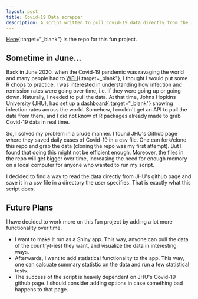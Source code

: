 ```yaml
---
layout: post
title: Covid-19 Data scrapper
description: A script written to pull Covid-19 data directly from the JHU's Covid-19 Github repo
---
```


[Here](https://github.com/TemiPete/Covid19){:target="_blank"} is the repo for this fun project.

## Sometime in June...

Back in June 2020, when the Covid-19 pandemic was ravaging the world and many people had to [WFH](https://www.urbandictionary.com/define.php?term=WFH){:target=_blank"}, I thought I would put some R chops to practice. I was interested in understanding how infection and remission rates were going over time, i.e. if they were going up or going down. Naturally, I needed to pull the data. At that time, Johns Hopkins University (JHU), had set up a [dashboard](https://coronavirus.jhu.edu/map.html){:target="_blank"} showing infection rates across the world. Somehow, I couldn't get an API to pull the data from them, and I did not know of R packages already made to grab Covid-19 data in real time. 

So, I solved my problem in a crude manner. I found JHU's Github page where they saved daily cases of Covid-19 in a csv file. One can fork/clone this repo and grab the data (cloning the repo was my first attempt). But I found that doing this might not be efficient enough. Moreover, the files in the repo will get bigger over time, increasing the need for enough memory on a local computer for anyone who wanted to run my script. 

I decided to find a way to read the data directly from JHU's github page and save it in a csv file in a directory the user specifies. That is exactly what this script does. 

## Future Plans
I have decided to work more on this fun project by adding a lot more functionality over time. 
- I want to make it run as a Shiny app. This way, anyone can pull the data of the country(-ies) they want, and visualize the data in interesting ways. 
- Afterwards, I want to add statistical functionality to the app. This way, one can calcuate summary statistic on the data and run a few statistical tests. 
- The success of the script is heavily dependent on JHU's Covid-19 github page. I should consider adding options in case something bad happens to that page. 
